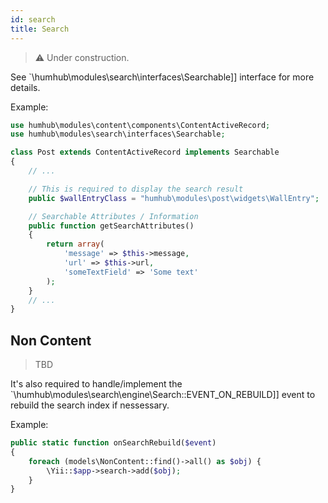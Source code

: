 ```yaml
---
id: search
title: Search
---
```


>⚠️ Under construction.


See `\humhub\modules\search\interfaces\Searchable]] interface for more details.

Example:


```php
use humhub\modules\content\components\ContentActiveRecord;
use humhub\modules\search\interfaces\Searchable;

class Post extends ContentActiveRecord implements Searchable
{
    // ...

    // This is required to display the search result
    public $wallEntryClass = "humhub\modules\post\widgets\WallEntry";

    // Searchable Attributes / Information
    public function getSearchAttributes()
    {
        return array(
            'message' => $this->message,
            'url' => $this->url,
            'someTextField' => 'Some text'
        );
    }
    // ...
}
```


## Non Content 

> TBD

It's also required to handle/implement the `\humhub\modules\search\engine\Search::EVENT_ON_REBUILD]] event to rebuild the search index if nessessary.

Example:

```php
public static function onSearchRebuild($event)
{
    foreach (models\NonContent::find()->all() as $obj) {
        \Yii::$app->search->add($obj);
    }
}
```
